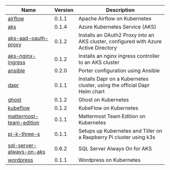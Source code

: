  | Name | Version | Description | 
 | --- | --- | --- | 
 | [airflow](airflow) | 0.1.1 | Apache Airflow on Kubernetes
[aks](aks) | 0.1.4 | Azure Kubernetes Service (AKS)
[aks-aad-oauth-proxy](aks-aad-oauth-proxy) | 0.1.2 | Installs an OAuth2 Proxy into an AKS cluster, configured with Azure Active Directory
[aks-nginx-ingress](aks-nginx-ingress) | 0.1.2 | Installs an nginx ingress controller to an AKS cluster
[ansible](ansible) | 0.2.0 | Porter configuration using Ansible
[dapr](dapr) | 0.1.1 | Installs Dapr on a Kubernetes cluster, using the official Dapr Helm chart
[ghost](ghost) | 0.1.2 | Ghost on Kubernetes
[kubeflow](kubeflow) | 0.1.2 | KubeFlow on Kubernetes
[mattermost-team-edition](mattermost-team-edition) | 0.1.1 | Mattermost Team Edition on Kubernetes
[pi-k-three-s](pi-k-three-s) | 0.1.1 | Setups up Kubernetes and Tiller on a Raspberry Pi cluster using k3s
[sql-server-always-on-aks](sql-server-always-on-aks) | 0.6.2 | SQL Server Always On for AKS
[wordpress](wordpress) | 0.1.1 | Wordpress on Kubernetes | 
